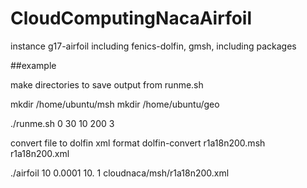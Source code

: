 # CloudComputingNacaAirfoil

instance g17-airfoil including fenics-dolfin, gmsh, including packages


##example

make directories to save output from runme.sh

mkdir /home/ubuntu/msh
mkdir /home/ubuntu/geo

./runme.sh 0 30 10 200 3

convert file to dolfin xml format
dolfin-convert r1a18n200.msh r1a18n200.xml 

./airfoil  10 0.0001 10. 1 cloudnaca/msh/r1a18n200.xml
